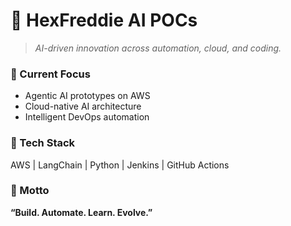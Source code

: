 # 🤖 HexFreddie AI POCs

> *AI-driven innovation across automation, cloud, and coding.*

### 🚧 Current Focus
- Agentic AI prototypes on AWS
- Cloud-native AI architecture
- Intelligent DevOps automation

### 🧠 Tech Stack
AWS | LangChain | Python | Jenkins | GitHub Actions

### 🌟 Motto
**“Build. Automate. Learn. Evolve.”**
